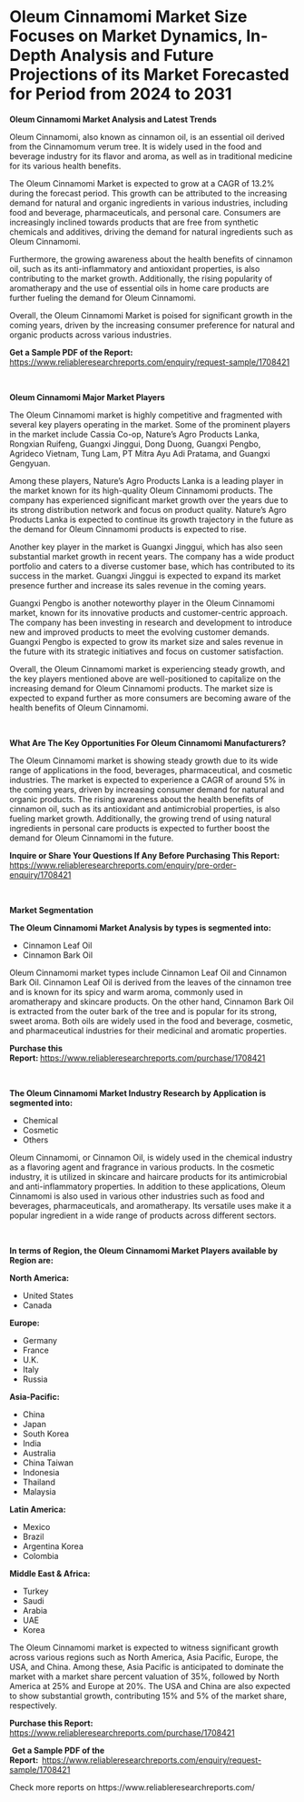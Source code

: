 <p><h1>Oleum Cinnamomi Market Size Focuses on Market Dynamics, In-Depth Analysis and Future Projections of its Market Forecasted for Period from 2024 to 2031</h1></p><p><strong>Oleum Cinnamomi Market Analysis and Latest Trends</strong></p>
<p><p>Oleum Cinnamomi, also known as cinnamon oil, is an essential oil derived from the Cinnamomum verum tree. It is widely used in the food and beverage industry for its flavor and aroma, as well as in traditional medicine for its various health benefits.</p><p>The Oleum Cinnamomi Market is expected to grow at a CAGR of 13.2% during the forecast period. This growth can be attributed to the increasing demand for natural and organic ingredients in various industries, including food and beverage, pharmaceuticals, and personal care. Consumers are increasingly inclined towards products that are free from synthetic chemicals and additives, driving the demand for natural ingredients such as Oleum Cinnamomi.</p><p>Furthermore, the growing awareness about the health benefits of cinnamon oil, such as its anti-inflammatory and antioxidant properties, is also contributing to the market growth. Additionally, the rising popularity of aromatherapy and the use of essential oils in home care products are further fueling the demand for Oleum Cinnamomi.</p><p>Overall, the Oleum Cinnamomi Market is poised for significant growth in the coming years, driven by the increasing consumer preference for natural and organic products across various industries.</p></p>
<p><strong>Get a Sample PDF of the Report:&nbsp;</strong> <a href="https://www.reliableresearchreports.com/enquiry/request-sample/1708421">https://www.reliableresearchreports.com/enquiry/request-sample/1708421</a></p>
<p>&nbsp;</p>
<p><strong>Oleum Cinnamomi Major Market Players</strong></p>
<p><p>The Oleum Cinnamomi market is highly competitive and fragmented with several key players operating in the market. Some of the prominent players in the market include Cassia Co-op, Nature’s Agro Products Lanka, Rongxian Ruifeng, Guangxi Jinggui, Dong Duong, Guangxi Pengbo, Agrideco Vietnam, Tung Lam, PT Mitra Ayu Adi Pratama, and Guangxi Gengyuan.</p><p>Among these players, Nature’s Agro Products Lanka is a leading player in the market known for its high-quality Oleum Cinnamomi products. The company has experienced significant market growth over the years due to its strong distribution network and focus on product quality. Nature’s Agro Products Lanka is expected to continue its growth trajectory in the future as the demand for Oleum Cinnamomi products is expected to rise.</p><p>Another key player in the market is Guangxi Jinggui, which has also seen substantial market growth in recent years. The company has a wide product portfolio and caters to a diverse customer base, which has contributed to its success in the market. Guangxi Jinggui is expected to expand its market presence further and increase its sales revenue in the coming years.</p><p>Guangxi Pengbo is another noteworthy player in the Oleum Cinnamomi market, known for its innovative products and customer-centric approach. The company has been investing in research and development to introduce new and improved products to meet the evolving customer demands. Guangxi Pengbo is expected to grow its market size and sales revenue in the future with its strategic initiatives and focus on customer satisfaction.</p><p>Overall, the Oleum Cinnamomi market is experiencing steady growth, and the key players mentioned above are well-positioned to capitalize on the increasing demand for Oleum Cinnamomi products. The market size is expected to expand further as more consumers are becoming aware of the health benefits of Oleum Cinnamomi.</p></p>
<p>&nbsp;</p>
<p><strong>What Are The Key Opportunities For Oleum Cinnamomi Manufacturers?</strong></p>
<p><p>The Oleum Cinnamomi market is showing steady growth due to its wide range of applications in the food, beverages, pharmaceutical, and cosmetic industries. The market is expected to experience a CAGR of around 5% in the coming years, driven by increasing consumer demand for natural and organic products. The rising awareness about the health benefits of cinnamon oil, such as its antioxidant and antimicrobial properties, is also fueling market growth. Additionally, the growing trend of using natural ingredients in personal care products is expected to further boost the demand for Oleum Cinnamomi in the future.</p></p>
<p><strong>Inquire or Share Your Questions If Any Before Purchasing This Report:</strong> <a href="https://www.reliableresearchreports.com/enquiry/pre-order-enquiry/1708421">https://www.reliableresearchreports.com/enquiry/pre-order-enquiry/1708421</a></p>
<p>&nbsp;</p>
<p><strong>Market Segmentation</strong></p>
<p><strong>The Oleum Cinnamomi Market Analysis by types is segmented into:</strong></p>
<p><ul><li>Cinnamon Leaf Oil</li><li>Cinnamon Bark Oil</li></ul></p>
<p><p>Oleum Cinnamomi market types include Cinnamon Leaf Oil and Cinnamon Bark Oil. Cinnamon Leaf Oil is derived from the leaves of the cinnamon tree and is known for its spicy and warm aroma, commonly used in aromatherapy and skincare products. On the other hand, Cinnamon Bark Oil is extracted from the outer bark of the tree and is popular for its strong, sweet aroma. Both oils are widely used in the food and beverage, cosmetic, and pharmaceutical industries for their medicinal and aromatic properties.</p></p>
<p><strong>Purchase this Report:&nbsp;</strong><a href="https://www.reliableresearchreports.com/purchase/1708421">https://www.reliableresearchreports.com/purchase/1708421</a></p>
<p>&nbsp;</p>
<p><strong>The Oleum Cinnamomi Market Industry Research by Application is segmented into:</strong></p>
<p><ul><li>Chemical</li><li>Cosmetic</li><li>Others</li></ul></p>
<p><p>Oleum Cinnamomi, or Cinnamon Oil, is widely used in the chemical industry as a flavoring agent and fragrance in various products. In the cosmetic industry, it is utilized in skincare and haircare products for its antimicrobial and anti-inflammatory properties. In addition to these applications, Oleum Cinnamomi is also used in various other industries such as food and beverages, pharmaceuticals, and aromatherapy. Its versatile uses make it a popular ingredient in a wide range of products across different sectors.</p></p>
<p>&nbsp;</p>
<p><strong>In terms of Region, the Oleum Cinnamomi Market Players available by Region are:</strong></p>
<p>
    <p> <strong> North America: </strong>
        <ul>
            <li>United States</li>
            <li>Canada</li>
        </ul>
        </p> 
    <p> <strong> Europe: </strong>
        <ul>
            <li>Germany</li>
            <li>France</li>
            <li>U.K.</li>
            <li>Italy</li>
            <li>Russia</li>
        </ul>
        </p> 
    <p> <strong> Asia-Pacific: </strong>
        <ul>
            <li>China</li>
            <li>Japan</li>
            <li>South Korea</li>
            <li>India</li>
            <li>Australia</li>
            <li>China Taiwan</li>
            <li>Indonesia</li>
            <li>Thailand</li>
            <li>Malaysia</li>
        </ul>
        </p> 
    <p> <strong> Latin America: </strong>
        <ul>
            <li>Mexico</li>
            <li>Brazil</li>
            <li>Argentina Korea</li>
            <li>Colombia</li>
        </ul>
        </p> 
    <p> <strong> Middle East & Africa: </strong>
        <ul>
            <li>Turkey</li>
            <li>Saudi</li>
            <li>Arabia</li>
            <li>UAE</li>
            <li>Korea</li>
        </ul>
    </p>
    </p>
<p><p>The Oleum Cinnamomi market is expected to witness significant growth across various regions such as North America, Asia Pacific, Europe, the USA, and China. Among these, Asia Pacific is anticipated to dominate the market with a market share percent valuation of 35%, followed by North America at 25% and Europe at 20%. The USA and China are also expected to show substantial growth, contributing 15% and 5% of the market share, respectively.</p></p>
<p><strong>Purchase this Report: </strong><a href="https://www.reliableresearchreports.com/purchase/1708421">https://www.reliableresearchreports.com/purchase/1708421</a></p>
<p>&nbsp;<strong>Get a Sample PDF of the Report:&nbsp;&nbsp;</strong><a href="https://www.reliableresearchreports.com/enquiry/request-sample/1708421">https://www.reliableresearchreports.com/enquiry/request-sample/1708421</a></p>
<p><strong></strong></p>
<p>Check more reports on https://www.reliableresearchreports.com/</p>
